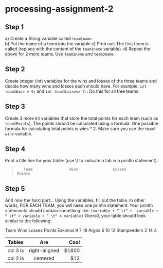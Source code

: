 # processing-assignment-2

## Step 1
a) Create a String variable called `team1name`.  
b) Put the name of a team into the variable
c) Print out: The first team is called (replace with the content of the `team1name` variable).
d) Repeat the above for 2 more teams. Use `team2name` and `team3name`.

## Step 2
Create integer (int) variables for the wins and losses of the three teams and decide how many wins and losses each should have. For example: `int team1Wins = 9;` and `int team1Losses= 7;`. Do this for all tree teams.

## Step 3
Create 3 more int variables that store the total points for each team (such as `team1Points`). The points should be calculated using a formula. One possible formula for calculating total points is wins * 2.  Make sure you use the `team?wins` variable.

## Step 4
Print a title line for your table: (use \t to indicate a tab in a println statement):
>        Team                 Wins                Losses                        Points

## Step 5
And now the hard part... Using the variables, fill out the table. In other words, FOR EACH TEAM, you will need one println statement.  Your println statements should contain something like: `(variable + “ \t“ +  variable + “ \t“ + variable + “ \t“ + variable)`
Overall, your table should look similar to the following:

Team                Wins                Losses                Points
Eskimos             9                   7                     18
Argos               6                   10                    12
Stampeeders         2                   14                    4

| Tables        | Are           | Cool  |
| ------------- |:-------------:| -----:|
| col 3 is      | right-aligned | $1600 |
| col 2 is      | centered      |   $12 |
